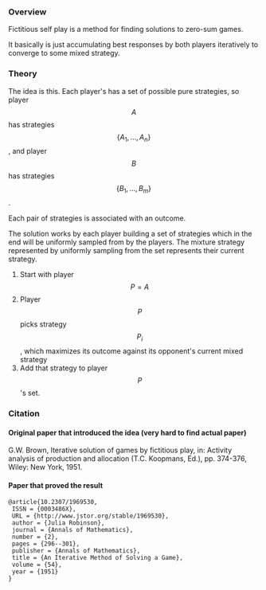 
### Overview

Fictitious self play is a method for finding solutions to zero-sum games.

It basically is just accumulating best responses by both players iteratively to converge to some mixed strategy. 

### Theory

The idea is this. Each player's has a set of possible pure strategies, so player $$A$$ has strategies $$\{A_1,...,A_n\}$$, and player $$B$$ has strategies $$\{B_1,...,B_m\}$$.

Each pair of strategies is associated with an outcome.

The solution works by each player building a set of strategies which in the end will be uniformly sampled from by the players. The mixture strategy represented by uniformly sampling from the set represents their current strategy.

1. Start with player $$P = A$$
1. Player $$P$$ picks strategy $$P_i$$, which maximizes its outcome against its opponent's current mixed  strategy
1. Add that strategy to player $$P$$'s set.

### Citation


#### Original paper that introduced the idea (very hard to find actual paper)

G.W. Brown, Iterative solution of games by fictitious play, in: Activity
analysis of production and allocation (T.C. Koopmans, Ed.), pp. 374-376,
Wiley: New York, 1951.

#### Paper that proved the result

```
@article{10.2307/1969530,
 ISSN = {0003486X},
 URL = {http://www.jstor.org/stable/1969530},
 author = {Julia Robinson},
 journal = {Annals of Mathematics},
 number = {2},
 pages = {296--301},
 publisher = {Annals of Mathematics},
 title = {An Iterative Method of Solving a Game},
 volume = {54},
 year = {1951}
}
```
